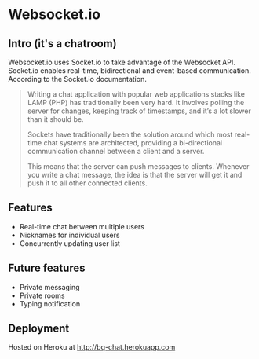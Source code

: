 # Websocket.io

## Intro (it's a chatroom)

Websocket.io uses Socket.io to take advantage of the Websocket API. Socket.io enables real-time, bidirectional and event-based communication. According to the Socket.io documentation.

> Writing a chat application with popular web applications stacks like LAMP (PHP) has traditionally been very hard. It involves polling the server for changes, keeping track of timestamps, and it’s a lot slower than it should be.
>
> Sockets have traditionally been the solution around which most real-time chat systems are architected, providing a bi-directional communication channel between a client and a server.
>
> This means that the server can push messages to clients. Whenever you write a chat message, the idea is that the server will get it and push it to all other connected clients.

## Features

- Real-time chat between multiple users
- Nicknames for individual users
- Concurrently updating user list

## Future features

- Private messaging
- Private rooms
- Typing notification

## Deployment

Hosted on Heroku at http://bq-chat.herokuapp.com
